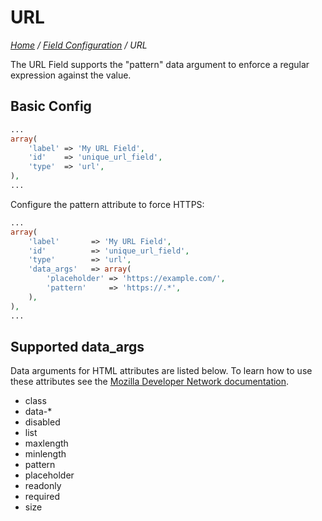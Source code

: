 # URL

*[Home](../../README.md) / [Field Configuration](../field-configuration.md) / URL*

The URL Field supports the "pattern" data argument to enforce a regular expression against the value.

## Basic Config

```php
...
array(
	'label' => 'My URL Field',
	'id'    => 'unique_url_field',
	'type'  => 'url',
),
...
```

Configure the pattern attribute to force HTTPS:

```php
...
array(
	'label'       => 'My URL Field',
	'id'          => 'unique_url_field',
	'type'        => 'url',
	'data_args'   => array(
		'placeholder' => 'https://example.com/',
		'pattern'     => 'https://.*',
	),
),
...
```

## Supported data_args

Data arguments for HTML attributes are listed below. To learn how to use these attributes see the [Mozilla Developer Network documentation](https://developer.mozilla.org/en-US/docs/Web/HTML/Element/input/url).

* class
* data-*
* disabled
* list
* maxlength
* minlength
* pattern
* placeholder
* readonly
* required
* size
